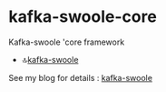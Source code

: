 # kafka-swoole-core

Kafka-swoole 'core framework

- 🔝[kafka-swoole](https://github.com/whiteCcinn/kafka-swoole)

See my blog for details : [kafka-swoole](http://blog.crazylaw.cn/2019/11/04/%E6%B6%88%E6%81%AF%E9%98%9F%E5%88%97/kafka-swoole/)
